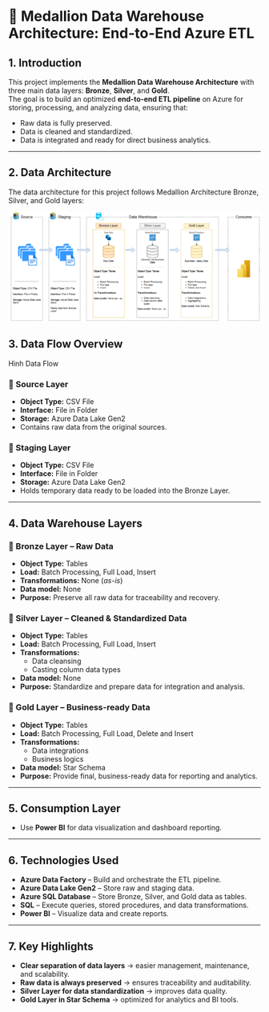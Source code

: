 # 📌 Medallion Data Warehouse Architecture: End-to-End Azure ETL

## 1. Introduction
This project implements the **Medallion Data Warehouse Architecture** with three main data layers: **Bronze**, **Silver**, and **Gold**.  
The goal is to build an optimized **end-to-end ETL pipeline** on Azure for storing, processing, and analyzing data, ensuring that:
- Raw data is fully preserved.
- Data is cleaned and standardized.
- Data is integrated and ready for direct business analytics.

---
## 2. Data Architecture
The data architecture for this project follows Medallion Architecture Bronze, Silver, and Gold layers:

![Data Architecture](img_architecture/data_architecture.png)

## 3. Data Flow Overview

Hình Data Flow

### **🔹 Source Layer**
- **Object Type:** CSV File  
- **Interface:** File in Folder  
- **Storage:** Azure Data Lake Gen2  
- Contains raw data from the original sources.

### **🔹 Staging Layer**
- **Object Type:** CSV File  
- **Interface:** File in Folder  
- **Storage:** Azure Data Lake Gen2  
- Holds temporary data ready to be loaded into the Bronze Layer.

---

## 4. Data Warehouse Layers

### **🔹 Bronze Layer – Raw Data**
- **Object Type:** Tables  
- **Load:** Batch Processing, Full Load, Insert  
- **Transformations:** None (*as-is*)  
- **Data model:** None  
- **Purpose:** Preserve all raw data for traceability and recovery.

### **🔹 Silver Layer – Cleaned & Standardized Data**
- **Object Type:** Tables  
- **Load:** Batch Processing, Full Load, Insert  
- **Transformations:**
  - Data cleansing
  - Casting column data types  
- **Data model:** None  
- **Purpose:** Standardize and prepare data for integration and analysis.

### **🔹 Gold Layer – Business-ready Data**
- **Object Type:** Tables  
- **Load:** Batch Processing, Full Load, Delete and Insert  
- **Transformations:**
  - Data integrations
  - Business logics  
- **Data model:** Star Schema  
- **Purpose:** Provide final, business-ready data for reporting and analytics.

---

## 5. Consumption Layer
- Use **Power BI** for data visualization and dashboard reporting.

---

## 6. Technologies Used
- **Azure Data Factory** – Build and orchestrate the ETL pipeline.  
- **Azure Data Lake Gen2** – Store raw and staging data.  
- **Azure SQL Database** – Store Bronze, Silver, and Gold data as tables.  
- **SQL** – Execute queries, stored procedures, and data transformations.  
- **Power BI** – Visualize data and create reports.

---

## 7. Key Highlights
- **Clear separation of data layers** → easier management, maintenance, and scalability.  
- **Raw data is always preserved** → ensures traceability and auditability.  
- **Silver Layer for data standardization** → improves data quality.  
- **Gold Layer in Star Schema** → optimized for analytics and BI tools.
